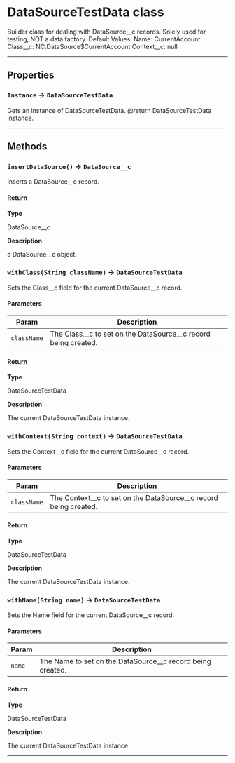 # DataSourceTestData class

Builder class for dealing with DataSource__c records. Solely used for testing, NOT a data factory. Default Values: Name: CurrentAccount Class__c: NC.DataSource$CurrentAccount Context__c: null

---
## Properties

### `Instance` → `DataSourceTestData`

Gets an instance of DataSourceTestData. @return DataSourceTestData instance.

---
## Methods
### `insertDataSource()` → `DataSource__c`

Inserts a DataSource__c record.

#### Return

**Type**

DataSource__c

**Description**

a DataSource__c object.

### `withClass(String className)` → `DataSourceTestData`

Sets the Class__c field for the current DataSource__c record.

#### Parameters
|Param|Description|
|-----|-----------|
|`className` |  The Class__c to set on the DataSource__c record being created. |

#### Return

**Type**

DataSourceTestData

**Description**

The current DataSourceTestData instance.

### `withContext(String context)` → `DataSourceTestData`

Sets the Context__c field for the current DataSource__c record.

#### Parameters
|Param|Description|
|-----|-----------|
|`className` |  The Context__c to set on the DataSource__c record being created. |

#### Return

**Type**

DataSourceTestData

**Description**

The current DataSourceTestData instance.

### `withName(String name)` → `DataSourceTestData`

Sets the Name field for the current DataSource__c record.

#### Parameters
|Param|Description|
|-----|-----------|
|`name` |  The Name to set on the DataSource__c record being created. |

#### Return

**Type**

DataSourceTestData

**Description**

The current DataSourceTestData instance.

---
